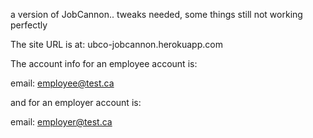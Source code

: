 a version of JobCannon.. tweaks needed, some things still not working
perfectly

The site URL is at:
ubco-jobcannon.herokuapp.com

The account info for an employee account is:

email: employee@test.ca  

and for an employer account is:

email: employer@test.ca  
